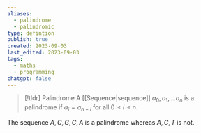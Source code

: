 ```yaml
---
aliases:
  - palindrome
  - palindromic
type: defintion
publish: true
created: 2023-09-03
last_edited: 2023-09-03
tags:
  - maths
  - programming
chatgpt: false
---
```

> [!tldr] Palindrome
> A [[Sequence|sequence]] $a_0, a_1, \ldots a_n$ is a palindrome if $a_i = a_{n-i}$ for all $0 \leq i \leq n$. 

The sequence $A, C, G, C, A$ is a palindrome whereas $A, C, T$ is not.